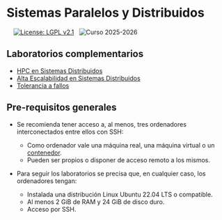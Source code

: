 # Sistemas Paralelos y Distribuidos

&nbsp;&nbsp;&nbsp;
[![License: LGPL v2.1](https://img.shields.io/badge/License-LGPL_v2.1-blue.svg)](https://www.gnu.org/licenses/lgpl-2.1)
&nbsp;
![Curso 2025-2026](https://img.shields.io/badge/Curso-2025_2026-red.svg)


## Laboratorios complementarios

* [HPC en Sistemas Distribuidos](https://github.com/acaldero/uc3m_ssdd/blob/main/lab_mpi/README.md)
* [Alta Escalabilidad en Sistemas Distribuidos](https://github.com/acaldero/uc3m_ssdd/blob/main/lab_spark/README.md)
* [Tolerancia a fallos](https://github.com/acaldero/uc3m_ssdd/blob/main/lab_checkpoint/README.md)


## Pre-requisitos generales

* Se recomienda tener acceso a, al menos, tres ordenadores interconectados entre ellos con SSH:
  * Como ordenador vale una máquina real, una máquina virtual o un [contenedor](https://github.com/acaldero/u22-docker).
  * Pueden ser propios o disponer de acceso remoto a los mismos.
  
* Para seguir los laboratorios se precisa que, en cualquier caso, los ordenadores tengan:
  * Instalada una distribución Linux Ubuntu 22.04 LTS o compatible.
  * Al menos 2 GiB de RAM y 24 GiB de disco duro.
  * Acceso por SSH.

